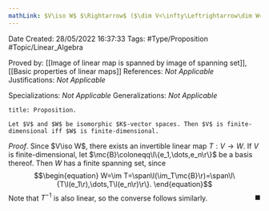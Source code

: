 ```yaml
---
mathLink: $V\iso W$ $\Rightarrow$ ($\dim V<\infty\Leftrightarrow\dim W<\infty$)
---
```


<div class="topSpace"></div>

Date Created: 28/05/2022 16:37:33
Tags: #Type/Proposition #Topic/Linear_Algebra

Proved by: [[Image of linear map is spanned by image of spanning set]], [[Basic properties of linear maps]]
References: _Not Applicable_
Justifications: _Not Applicable_

Specializations: _Not Applicable_
Generalizations: _Not Applicable_

``` ad-Proposition
title: Proposition.

Let $V$ and $W$ be isomorphic $K$-vector spaces. Then $V$ is finite-dimensional iff $W$ is finite-dimensional.

```

_Proof_. Since $V\iso W$, there exists an invertible linear map $T:V\to W$. If $V$ is finite-dimensional, let $\mc{B}\coloneqq\l\{e_1,\dots,e_n\r\}$ be a basis thereof. Then $W$ has a finite spanning set, since
$$\begin{equation}
    W=\im T=\span\l(\im_T\mc{B}\r)=\span\l\{T\l(e_1\r),\dots,T\l(e_n\r)\r\}.
\end{equation}$$
Note that $T^{-1}$ is also linear, so the converse follows similarly.<span style="float:right;">$\blacksquare$</span>

